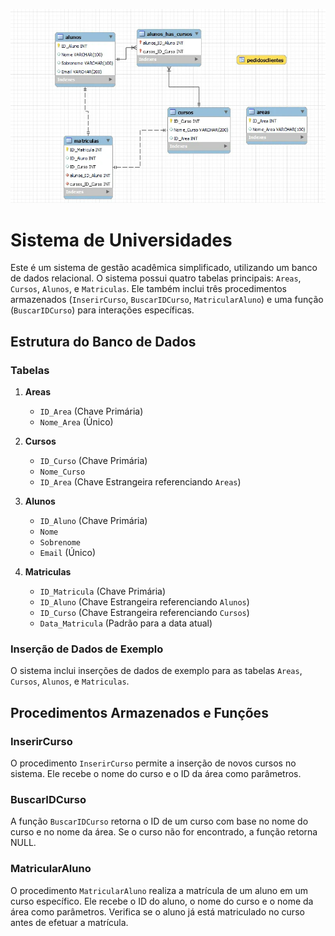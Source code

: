 ![Modelo de Dados](modeloUniversidade.png)

# Sistema de Universidades

Este é um sistema de gestão acadêmica simplificado, utilizando um banco de dados relacional. O sistema possui quatro tabelas principais: `Areas`, `Cursos`, `Alunos`, e `Matriculas`. Ele também inclui três procedimentos armazenados (`InserirCurso`, `BuscarIDCurso`, `MatricularAluno`) e uma função (`BuscarIDCurso`) para interações específicas.

## Estrutura do Banco de Dados

### Tabelas

1. **Areas**
   - `ID_Area` (Chave Primária)
   - `Nome_Area` (Único)

2. **Cursos**
   - `ID_Curso` (Chave Primária)
   - `Nome_Curso`
   - `ID_Area` (Chave Estrangeira referenciando `Areas`)

3. **Alunos**
   - `ID_Aluno` (Chave Primária)
   - `Nome`
   - `Sobrenome`
   - `Email` (Único)

4. **Matriculas**
   - `ID_Matricula` (Chave Primária)
   - `ID_Aluno` (Chave Estrangeira referenciando `Alunos`)
   - `ID_Curso` (Chave Estrangeira referenciando `Cursos`)
   - `Data_Matricula` (Padrão para a data atual)

### Inserção de Dados de Exemplo

O sistema inclui inserções de dados de exemplo para as tabelas `Areas`, `Cursos`, `Alunos`, e `Matriculas`.

## Procedimentos Armazenados e Funções

### InserirCurso

O procedimento `InserirCurso` permite a inserção de novos cursos no sistema. Ele recebe o nome do curso e o ID da área como parâmetros.

### BuscarIDCurso

A função `BuscarIDCurso` retorna o ID de um curso com base no nome do curso e no nome da área. Se o curso não for encontrado, a função retorna NULL.

### MatricularAluno

O procedimento `MatricularAluno` realiza a matrícula de um aluno em um curso específico. Ele recebe o ID do aluno, o nome do curso e o nome da área como parâmetros. Verifica se o aluno já está matriculado no curso antes de efetuar a matrícula.
